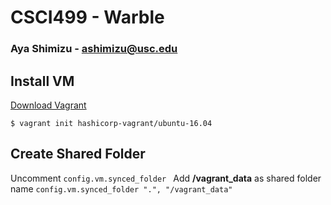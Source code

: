CSCI499 - Warble
======

### Aya Shimizu - ashimizu@usc.edu

Install VM
------
[Download Vagrant](https://www.vagrantup.com/downloads.html)
</br>
```
$ vagrant init hashicorp-vagrant/ubuntu-16.04
```
Create Shared Folder
------
Uncomment 
```config.vm.synced_folder ```
Add **/vagrant_data** as shared folder name
```config.vm.synced_folder ".", "/vagrant_data"```
</br>